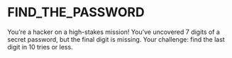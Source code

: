 # FIND_THE_PASSWORD
You’re a hacker on a high-stakes mission! You’ve uncovered 7 digits of a secret password, but the final digit is missing. Your challenge: find the last digit in 10 tries or less.
